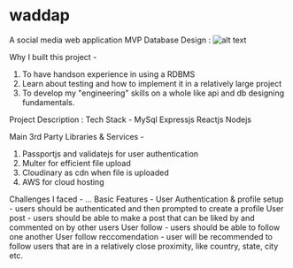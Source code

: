 # waddap
A social media web application
MVP Database Design :
![alt text](https://github.com/winnie-webb/waddap/blob/master/image.jpg?raw=true)

Why I built this project -

1. To have handson experience in using a RDBMS
2. Learn about testing and how to implement it
   in a relatively large project
3. To develop my "engineering" skills on
   a whole like api and db designing fundamentals.

Project Description :
Tech Stack - MySql Expressjs Reactjs Nodejs

Main 3rd Party Libraries & Services -

1. Passportjs and validatejs for user authentication
2. Multer for efficient file upload
3. Cloudinary as cdn when file is uploaded
4. AWS for cloud hosting

Challenges I faced - ...
Basic Features -
User Authentication & profile setup - users should be authenticated and then prompted to create a profile
User post - users should be able to make a post that can be liked by and commented on by other users
User follow - users should be able to follow one another
User follow reccomendation - user will be recommended to follow users that are in a relatively close proximity, like country, state, city etc.


